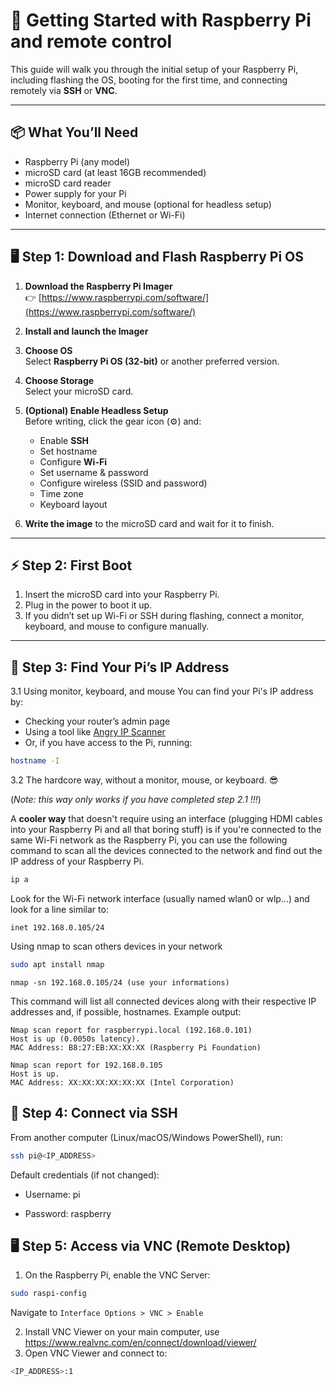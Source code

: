 # 🚀 Getting Started with Raspberry Pi and remote control

This guide will walk you through the initial setup of your Raspberry Pi, including flashing the OS, booting for the first time, and connecting remotely via **SSH** or **VNC**.

---

## 📦 What You’ll Need

- Raspberry Pi (any model)
- microSD card (at least 16GB recommended)
- microSD card reader
- Power supply for your Pi
- Monitor, keyboard, and mouse (optional for headless setup)
- Internet connection (Ethernet or Wi-Fi)

---

## 🖥️ Step 1: Download and Flash Raspberry Pi OS

1. **Download the Raspberry Pi Imager**  
   👉 [https://www.raspberrypi.com/software/](https://www.raspberrypi.com/software/)

2. **Install and launch the Imager**

3. **Choose OS**  
   Select **Raspberry Pi OS (32-bit)** or another preferred version.

4. **Choose Storage**  
   Select your microSD card.

5. **(Optional) Enable Headless Setup**  
   Before writing, click the gear icon (⚙️) and:
   - Enable **SSH**
   - Set hostname
   - Configure **Wi-Fi**
   - Set username & password
   - Configure wireless (SSID and password)
   - Time zone
   - Keyboard layout

6. **Write the image** to the microSD card and wait for it to finish.

---

## ⚡ Step 2: First Boot

1. Insert the microSD card into your Raspberry Pi.
2. Plug in the power to boot it up.
3. If you didn’t set up Wi-Fi or SSH during flashing, connect a monitor, keyboard, and mouse to configure manually.

---

## 🔗 Step 3: Find Your Pi’s IP Address

3.1 Using monitor, keyboard, and mouse
You can find your Pi's IP address by:

- Checking your router’s admin page  
- Using a tool like [Angry IP Scanner](https://angryip.org/)  
- Or, if you have access to the Pi, running:

```bash
hostname -I
```

3.2 The hardcore way, without a monitor, mouse, or keyboard. 😎

(*Note: this way only works if you have completed step 2.1 !!!*)

A **cooler way** that doesn't require using an interface (plugging HDMI cables into your Raspberry Pi and all that boring stuff) is if you're connected to the same Wi-Fi network as the Raspberry Pi, you can use the following command to scan all the devices connected to the network and find out the IP address of your Raspberry Pi.

```sh
ip a
```
Look for the Wi-Fi network interface (usually named wlan0 or wlp...) and look for a line similar to:
```
inet 192.168.0.105/24

```
Using nmap to scan others devices in your network
```sh
sudo apt install nmap
```
```
nmap -sn 192.168.0.105/24 (use your informations)
```
This command will list all connected devices along with their respective IP addresses and, if possible, hostnames. Example output:

```
Nmap scan report for raspberrypi.local (192.168.0.101)
Host is up (0.0050s latency).
MAC Address: B8:27:EB:XX:XX:XX (Raspberry Pi Foundation)

Nmap scan report for 192.168.0.105
Host is up.
MAC Address: XX:XX:XX:XX:XX:XX (Intel Corporation)
```



## 🔐 Step 4: Connect via SSH

From another computer (Linux/macOS/Windows PowerShell), run:
```sh
ssh pi@<IP_ADDRESS>

```
Default credentials (if not changed):

- Username: pi

- Password: raspberry


## 🖥️ Step 5: Access via VNC (Remote Desktop)
1. On the Raspberry Pi, enable the VNC Server:
```sh
sudo raspi-config
```

Navigate to `Interface Options > VNC > Enable`

2. Install VNC Viewer on your main computer, use  https://www.realvnc.com/en/connect/download/viewer/
3. Open VNC Viewer and connect to:
```sh
<IP_ADDRESS>:1
```
   



